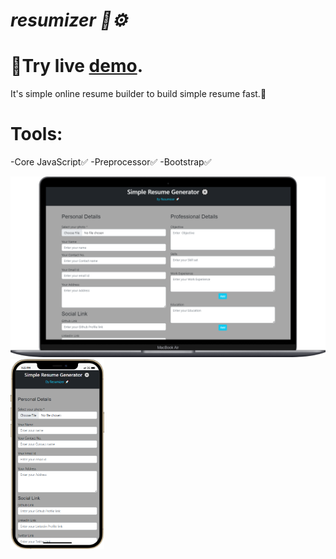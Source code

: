 # <i>resumizer 📄⚙️</i>
<h1>🔗Try live <a href="https://resumizer.netlify.app/">demo</a>.</h1>

It's simple online resume builder to build simple resume fast.🚀

# Tools:
-Core JavaScript✅
-Preprocessor✅
-Bootstrap✅
<div>
<img src="/laptop.png" alt="screenshot" title="Laptop" style="width:650px">
<img src="/mobile (1).png" alt="screenshot" title="Mobile" style="width:150px">
</div>
